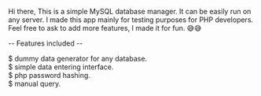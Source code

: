 Hi there,
This is a simple MySQL database manager.  It can be easily run on any server.  I made this app mainly for testing purposes for PHP developers.  Feel free to ask to add more features, I made it for fun. 😅😅

-- Features included --

$ dummy data generator for any database.  
$ simple data entering interface.  
$ php password hashing.  
$ manual query.  
